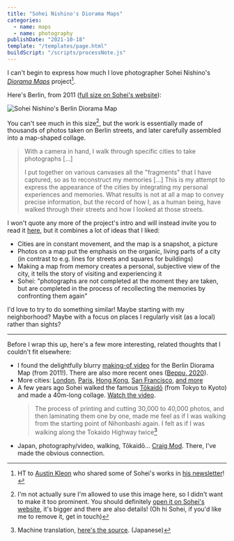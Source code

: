 ```yaml
---
title: "Sohei Nishino's Diorama Maps"
categories:
  - name: maps
  - name: photography
publishDate: "2021-10-18"
template: "/templates/page.html"
buildScript: "/scripts/processNote.js"
---
```


I can't begin to express how much I love photographer Sohei Nishino's [_Diorama Maps_](http://soheinishino.net/dioramamap) project[^1].

Here's Berlin, from 2011 ([full size on Sohei's website](http://soheinishino.net/dioramamap-berlin)):

![Sohei Nishino's Berlin Diorama Map](https://images.squarespace-cdn.com/content/v1/57e883cd3e00be6f7cefd97e/1477214763158-85AAEU5PZQVF7LTNGC01/image-asset.jpeg?format=800w)

You can't see much in this size[^2], but the work is essentially made of thousands of photos taken on Berlin streets, and later carefully assembled into a map-shaped collage.

> With a camera in hand, I walk through specific cities to take photographs [...]
>
> I put together on various canvases all the "fragments" that I have captured, so as to reconstruct my memories [...] This is my attempt to express the appearance of the cities by integrating my personal experiences and memories. What results is not at all a map to convey precise information, but the record of how I, as a human being, have walked through their streets and how I looked at those streets.

I won't quote any more of the project's intro and will instead invite you to read it [here](http://soheinishino.net/dioramamap), but it combines a lot of ideas that I liked:

- Cities are in constant movement, and the map is a snapshot, a picture
- Photos on a map put the emphasis on the organic, living parts of a city (in contrast to e.g. lines for streets and squares for buildings)
- Making a map from memory creates a personal, subjective view of the city, it tells the story of visiting and experiencing it
- Sohei: "photographs are not completed at the moment they are taken, but are completed in the process of recollecting the memories by confronting them again"

I'd love to try to do something similar! Maybe starting with my neighborhood? Maybe with a focus on places I regularly visit (as a local) rather than sights?

---

Before I wrap this up, here's a few more interesting, related thoughts that I couldn't fit elsewhere:

- I found the delightfully blurry [making-of video](https://vimeo.com/185288669) for the Berlin Diorama Map (from 2011!). There are also more recent ones ([Beppu, 2020](https://vimeo.com/473654076)).
- More cities: [London](http://soheinishino.net/dioramamap-london), [Paris](http://soheinishino.net/dioramamap-paris), [Hong Kong](http://soheinishino.net/dioramamap-hongkong), [San Francisco](http://soheinishino.net/dioramamap-sanfrancisco), [and more](http://soheinishino.net/dioramamap)
- A few years ago Sohei walked the famous [Tōkaidō](<https://en.wikipedia.org/wiki/T%C5%8Dkaid%C5%8D_(road)>) (from Tokyo to Kyoto) and made a 40m-long collage. [Watch the video](https://vimeo.com/401580895).
  > The process of printing and cutting 30,000 to 40,000 photos, and then laminating them one by one, made me feel as if I was walking from the starting point of Nihonbashi again. I felt as if I was walking along the Tokaido Highway twice[^3]
- Japan, photography/video, walking, Tōkaidō... [Craig Mod](https://craigmod.com/essays/walk_japan/). There, I've made the obvious connection.

[^1]: HT to [Austin Kleon](https://austinkleon.com/) who shared some of Sohei's works in [his newsletter](https://austinkleon.substack.com/)!
[^2]: I'm not actually sure I'm allowed to use this image here, so I didn't want to make it too prominent. You should definitely [open it on Sohei's website](http://soheinishino.net/dioramamap-berlin), it's bigger and there are also details! (Oh hi Sohei, if you'd like me to remove it, get in touch)
[^3]: Machine translation, [here's the source](http://soheinishino.net/journal/2018/8/17/tokaido). (Japanese)
